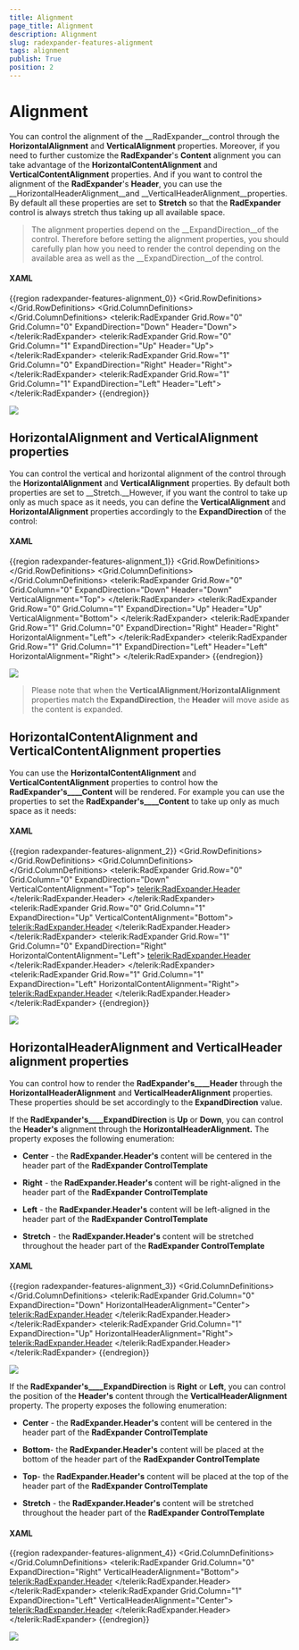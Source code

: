 ```yaml
---
title: Alignment
page_title: Alignment
description: Alignment
slug: radexpander-features-alignment
tags: alignment
publish: True
position: 2
---
```


# Alignment



You can control the alignment of the __RadExpander__control through the __HorizontalAlignment__ and __VerticalAlignment__ properties. Moreover, if you need to further customize the __RadExpander__'s __Content__ alignment you can take advantage of the __HorizontalContentAlignment__ and __VerticalContentAlignment__ properties. And if you want to control the alignment of the __RadExpander__'s __Header__, you can use the __HorizontalHeaderAlignment__and __VerticalHeaderAlignment__properties. By default all these properties are set to __Stretch__ so that the __RadExpander__ control is always stretch thus taking up all available space.

>The alignment properties depend on the __ExpandDirection__of the control. Therefore before setting the alignment properties, you should carefully plan how you need to render the control depending on the available area as well as the __ExpandDirection__of the control. 



#### __XAML__

{{region radexpander-features-alignment_0}}
	<Grid x:Name="LayoutRoot" Width="555" Height="444" Background="White" ShowGridLines="True">
	    <Grid.RowDefinitions>
	        <RowDefinition Height="*" />
	        <RowDefinition Height="*" />
	    </Grid.RowDefinitions>
	    <Grid.ColumnDefinitions>
	        <ColumnDefinition Width="*" />
	        <ColumnDefinition Width="*" />
	    </Grid.ColumnDefinitions>
	    <telerik:RadExpander Grid.Row="0" Grid.Column="0" ExpandDirection="Down" Header="Down">
	        <Border BorderBrush="Yellow" BorderThickness="1">
	            <Ellipse Width="99" Height="99" Margin="5" Fill="Yellow" />
	        </Border>
	    </telerik:RadExpander>
	    <telerik:RadExpander Grid.Row="0" Grid.Column="1" ExpandDirection="Up" Header="Up">
	        <Border BorderBrush="Blue" BorderThickness="1">
	            <StackPanel Orientation="Vertical">
	                <Ellipse Width="99" Height="99" Margin="5" Fill="Blue" />
	            </StackPanel>
	        </Border>
	    </telerik:RadExpander>
	    <telerik:RadExpander Grid.Row="1" Grid.Column="0" ExpandDirection="Right" Header="Right">
	        <Border BorderBrush="Red" BorderThickness="1">
	            <Ellipse Width="99" Height="99" Margin="5" Fill="Red" />
	        </Border>
	    </telerik:RadExpander>
	    <telerik:RadExpander Grid.Row="1" Grid.Column="1" ExpandDirection="Left" Header="Left">
	        <Border BorderBrush="Green" BorderThickness="1">
	            <Ellipse Width="99" Height="99" Margin="5" Fill="Green" />
	        </Border>
	    </telerik:RadExpander>
	</Grid>
	{{endregion}}



![](images/RadExpander_Features_Alignment_default.png)

## HorizontalAlignment and VerticalAlignment properties

You can control the vertical and horizontal alignment of the control through the __HorizontalAlignment__ and __VerticalAlignment__ properties. By default both properties are set to __Stretch.__However, if you want the control to take up only as much space as it needs, you can define the __VerticalAlignment__ and __HorizontalAlignment__ properties accordingly to the __ExpandDirection__ of the control:

#### __XAML__

{{region radexpander-features-alignment_1}}
	<Grid x:Name="LayoutRoot" Width="555" Height="444" Background="White" ShowGridLines="True">
	    <Grid.RowDefinitions>
	        <RowDefinition Height="*" />
	        <RowDefinition Height="*" />
	    </Grid.RowDefinitions>
	    <Grid.ColumnDefinitions>
	        <ColumnDefinition Width="*" />
	        <ColumnDefinition Width="*" />
	    </Grid.ColumnDefinitions>
	    <telerik:RadExpander Grid.Row="0" Grid.Column="0" ExpandDirection="Down" Header="Down" VerticalAlignment="Top">
	        <Border BorderBrush="Yellow" BorderThickness="1">
	            <Ellipse Width="99" Height="99" Margin="5" Fill="Yellow" />
	        </Border>
	    </telerik:RadExpander>
	    <telerik:RadExpander Grid.Row="0" Grid.Column="1" ExpandDirection="Up" Header="Up" VerticalAlignment="Bottom">
	        <Border BorderBrush="Blue" BorderThickness="1">
	            <StackPanel Orientation="Vertical">
	                <Ellipse Width="99" Height="99" Margin="5" Fill="Blue" />
	            </StackPanel>
	        </Border>
	    </telerik:RadExpander>
	    <telerik:RadExpander Grid.Row="1" Grid.Column="0" ExpandDirection="Right" Header="Right" HorizontalAlignment="Left">
	        <Border BorderBrush="Red" BorderThickness="1">
	            <Ellipse Width="99" Height="99" Margin="5" Fill="Red" />
	        </Border>
	    </telerik:RadExpander>
	    <telerik:RadExpander Grid.Row="1" Grid.Column="1" ExpandDirection="Left" Header="Left" HorizontalAlignment="Right">
	        <Border BorderBrush="Green" BorderThickness="1">
	            <Ellipse Width="99" Height="99" Margin="5" Fill="Green" />
	        </Border>
	    </telerik:RadExpander>
	</Grid>
	{{endregion}}



![](images/RadExpander_Features_Alignment_shrink.png)

>Please note that when the __VerticalAlignment__/__HorizontalAlignment__ properties match the __ExpandDirection__, the __Header__ will move aside as the content is expanded. 

## HorizontalContentAlignment and VerticalContentAlignment properties

You can use the __HorizontalContentAlignment__ and __VerticalContentAlignment__ properties to control how the __RadExpander's____Content__ will be rendered. For example you can use the properties to set the __RadExpander's____Content__ to take up only as much space as it needs:

#### __XAML__

{{region radexpander-features-alignment_2}}
	<Grid x:Name="LayoutRoot" Width="555" Height="444" Background="White" ShowGridLines="True">
	    <Grid.RowDefinitions>
	        <RowDefinition Height="*" />
	        <RowDefinition Height="*" />
	    </Grid.RowDefinitions>
	    <Grid.ColumnDefinitions>
	        <ColumnDefinition Width="*" />
	        <ColumnDefinition Width="*" />
	    </Grid.ColumnDefinitions>
	    <telerik:RadExpander Grid.Row="0" Grid.Column="0" ExpandDirection="Down" VerticalContentAlignment="Top">
	        <telerik:RadExpander.Header>
	            <Border Background="LightYellow">
	                <TextBlock Text="Down" FontWeight="Bold" />
	            </Border>
	        </telerik:RadExpander.Header>
	        <Border BorderBrush="Yellow" BorderThickness="1">
	            <Ellipse Width="99" Height="99" Margin="5" Fill="Yellow" />
	        </Border>
	    </telerik:RadExpander>
	    <telerik:RadExpander Grid.Row="0" Grid.Column="1" ExpandDirection="Up" VerticalContentAlignment="Bottom">
	        <telerik:RadExpander.Header>
	            <Border Background="LightBlue">
	                <TextBlock Text="Up" FontWeight="Bold" />
	            </Border>
	        </telerik:RadExpander.Header>
	        <Border BorderBrush="Blue" BorderThickness="1">
	            <StackPanel Orientation="Vertical">
	                <Ellipse Width="99" Height="99" Margin="5" Fill="Blue" />
	            </StackPanel>
	        </Border>
	    </telerik:RadExpander>
	    <telerik:RadExpander Grid.Row="1" Grid.Column="0" ExpandDirection="Right" HorizontalContentAlignment="Left">
	        <telerik:RadExpander.Header>
	            <Border Background="LightPink">
	                <TextBlock Text="Right" FontWeight="Bold" />
	            </Border>
	        </telerik:RadExpander.Header>
	        <Border BorderBrush="Red" BorderThickness="1">
	            <Ellipse Width="99" Height="99" Margin="5" Fill="Red" />
	        </Border>
	    </telerik:RadExpander>
	    <telerik:RadExpander Grid.Row="1" Grid.Column="1" ExpandDirection="Left" HorizontalContentAlignment="Right">
	        <telerik:RadExpander.Header>
	            <Border Background="LightGreen">
	                <TextBlock Text="Left" FontWeight="Bold" />
	            </Border>
	        </telerik:RadExpander.Header>
	        <Border BorderBrush="Green" BorderThickness="1">
	            <Ellipse Width="99" Height="99" Margin="5" Fill="Green" />
	        </Border>
	    </telerik:RadExpander>
	</Grid>
	{{endregion}}



![](images/RadExpander_Features_Alignment_shrink.png)

## HorizontalHeaderAlignment and VerticalHeader alignment properties

You can control how to render the __RadExpander's____Header__ through the __HorizontalHeaderAlignment__ and __VerticalHeaderAlignment__ properties. These properties should be set accordingly to the __ExpandDirection__ value. 

If the __RadExpander's____ExpandDirection__ is __Up__ or __Down__, you can control the __Header's__ alignment through the __HorizontalHeaderAlignment.__ The property exposes the following enumeration: 

* __Center__ - the __RadExpander.Header's__ content will be centered in the header part of the __RadExpander ControlTemplate__

* __Right__ - the __RadExpander.Header's__ content will be right-aligned in the header part of the __RadExpander ControlTemplate__

* __Left__ - the __RadExpander.Header's__ content will be left-aligned in the header part of the __RadExpander ControlTemplate__

* __Stretch__ - the __RadExpander.Header's__ content will be stretched throughout the header part of the __RadExpander ControlTemplate__

#### __XAML__

{{region radexpander-features-alignment_3}}
	<Grid x:Name="LayoutRoot" Width="555" Height="444" Background="White" ShowGridLines="True">
	    <Grid.ColumnDefinitions>
	        <ColumnDefinition Width="*" />
	        <ColumnDefinition Width="*" />
	    </Grid.ColumnDefinitions>
	    <telerik:RadExpander Grid.Column="0" ExpandDirection="Down" HorizontalHeaderAlignment="Center">
	        <telerik:RadExpander.Header>
	            <Border Background="LightYellow">
	                <TextBlock Text="Down" FontWeight="Bold" />
	            </Border>
	        </telerik:RadExpander.Header>
	        <Border BorderBrush="Yellow" BorderThickness="1">
	            <Ellipse Width="99" Height="99" Margin="5" Fill="Yellow" />
	        </Border>
	    </telerik:RadExpander>
	    <telerik:RadExpander Grid.Column="1" ExpandDirection="Up" HorizontalHeaderAlignment="Right">
	        <telerik:RadExpander.Header>
	            <Border Background="LightBlue">
	                <TextBlock Text="Up" FontWeight="Bold" />
	            </Border>
	        </telerik:RadExpander.Header>
	        <Border BorderBrush="Blue" BorderThickness="1">
	            <StackPanel Orientation="Vertical">
	                <Ellipse Width="99" Height="99" Margin="5" Fill="Blue" />
	            </StackPanel>
	        </Border>
	    </telerik:RadExpander>
	</Grid>
	{{endregion}}



![](images/RadExpander_Features_Alignment_HorizontalHeaderAlignment.png)

If the __RadExpander's____ExpandDirection__ is __Right__ or __Left__, you can control the position of the __Header's__ content through the __VerticalHeaderAlignment__ property. The property exposes the following enumeration: 

* __Center__ - the __RadExpander.Header's__ content will be centered in the header part of the __RadExpander ControlTemplate__

* __Bottom__- the __RadExpander.Header's__ content will be placed at the bottom of the header part of the __RadExpander ControlTemplate__

* __Top__- the __RadExpander.Header's__ content will be placed at the top of the header part of the __RadExpander ControlTemplate__

* __Stretch__ - the __RadExpander.Header's__ content will be stretched throughout the header part of the __RadExpander ControlTemplate__

#### __XAML__

{{region radexpander-features-alignment_4}}
	<Grid x:Name="LayoutRoot" Width="555" Height="444" Background="White" ShowGridLines="True">
	    <Grid.ColumnDefinitions>
	        <ColumnDefinition Width="*" />
	        <ColumnDefinition Width="*" />
	    </Grid.ColumnDefinitions>
	    <telerik:RadExpander Grid.Column="0" ExpandDirection="Right" VerticalHeaderAlignment="Bottom">
	        <telerik:RadExpander.Header>
	            <Border Background="LightPink">
	                <TextBlock Text="Right" FontWeight="Bold" />
	            </Border>
	        </telerik:RadExpander.Header>
	        <Border BorderBrush="Red" BorderThickness="1">
	            <Ellipse Width="99" Height="99" Margin="5" Fill="Red" />
	        </Border>
	    </telerik:RadExpander>
	    <telerik:RadExpander Grid.Column="1" ExpandDirection="Left" VerticalHeaderAlignment="Center">
	        <telerik:RadExpander.Header>
	            <Border Background="LightGreen">
	                <TextBlock Text="Left" FontWeight="Bold" />
	            </Border>
	        </telerik:RadExpander.Header>
	        <Border BorderBrush="Green" BorderThickness="1">
	            <Ellipse Width="99" Height="99" Margin="5" Fill="Green" />
	        </Border>
	    </telerik:RadExpander>
	</Grid>
	{{endregion}}



![](images/RadExpander_Features_Alignment_VerticalHeader.png)
